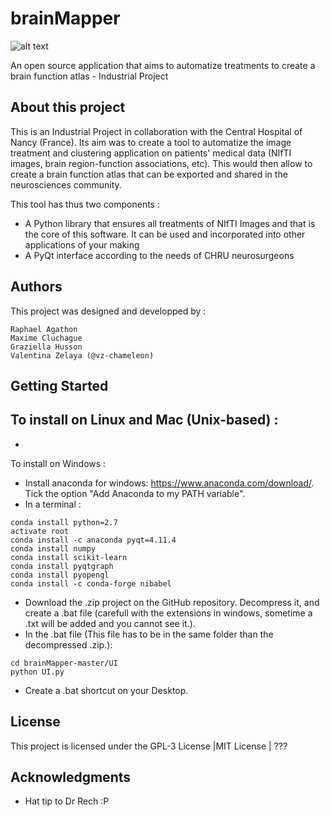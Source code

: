 # brainMapper
![alt text](https://github.com/TELECOMNancy/brainMapper/blob/master/UI/ressources/logo.png)

An open source application that aims to automatize treatments to create a brain function atlas - Industrial Project 

## About this project
This is an Industrial Project in collaboration with the Central Hospital of Nancy (France).
Its aim was to create a tool to automatize the image treatment and clustering application on patients' medical data (NIfTI images, brain region-function associations, etc). This would then allow to create a brain function atlas that can be exported and shared in the neurosciences community.

This tool has thus two components :
 - A Python library that ensures all treatments of NIfTI Images and that is the core of this software. It can be used and incorporated into other applications of your making
 - A PyQt interface according to the needs of CHRU neurosurgeons
 
## Authors
This project was designed and developped by :
```
Raphael Agathon
Maxime Cluchague
Graziella Husson
Valentina Zelaya (@vz-chameleon)
```

## Getting Started
To install on Linux and Mac (Unix-based) :
 - 
 - 
 
To install on Windows :
 - Install anaconda for windows: https://www.anaconda.com/download/. Tick the option "Add Anaconda to my PATH variable".
 - In a terminal :
```
conda install python=2.7
activate root
conda install -c anaconda pyqt=4.11.4
conda install numpy
conda install scikit-learn
conda install pyqtgraph
conda install pyopengl
conda install -c conda-forge nibabel
```
 - Download the .zip project on the GitHub repository. Decompress it, and create a .bat file (carefull with the extensions in windows, sometime a .txt will be added and you cannot see it.).
 - In the .bat file (This file has to be in the same folder than the decompressed .zip.):
```
cd brainMapper-master/UI
python UI.py
```
 - Create a .bat shortcut on your Desktop.
 
## License

This project is licensed under the GPL-3 License |MIT License | ???

## Acknowledgments

* Hat tip to Dr Rech :P

